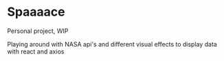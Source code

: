 # Spaaaace

Personal project, WIP

Playing around with NASA api's and different visual effects to display data with react and axios